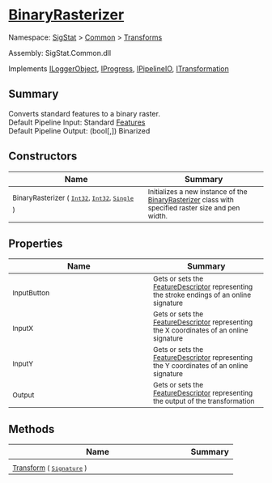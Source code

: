 # [BinaryRasterizer](./BinaryRasterizer.md)

Namespace: [SigStat]() > [Common](./../README.md) > [Transforms](./README.md)

Assembly: SigStat.Common.dll

Implements [ILoggerObject](./../ILoggerObject.md), [IProgress](./../Helpers/IProgress.md), [IPipelineIO](./../Pipeline/IPipelineIO.md), [ITransformation](./../ITransformation.md)

## Summary
Converts standard features to a binary raster.  <br>Default Pipeline Input: Standard [Features](https://github.com/hargitomi97/sigstat/blob/master/docs/md/SigStat/Common/Features.md)<br>Default Pipeline Output: (bool[,]) Binarized

## Constructors

| Name | Summary | 
| --- | --- | 
| <sub>BinaryRasterizer ( [`Int32`](https://docs.microsoft.com/en-us/dotnet/api/System.Int32), [`Int32`](https://docs.microsoft.com/en-us/dotnet/api/System.Int32), [`Single`](https://docs.microsoft.com/en-us/dotnet/api/System.Single) )</sub><em>&nbsp;&nbsp;&nbsp;&nbsp;&nbsp;&nbsp;&nbsp;&nbsp;&nbsp;&nbsp;&nbsp;&nbsp;&nbsp;&nbsp;&nbsp;&nbsp;&nbsp;&nbsp;&nbsp;&nbsp;&nbsp;&nbsp;&nbsp;&nbsp;&nbsp;&nbsp;&nbsp;&nbsp;&nbsp;&nbsp;&nbsp;&nbsp;&nbsp;&nbsp;&nbsp;&nbsp;&nbsp;&nbsp;&nbsp;&nbsp;&nbsp;&nbsp;&nbsp;&nbsp;</em>| <sub>Initializes a new instance of the [BinaryRasterizer](https://github.com/hargitomi97/sigstat/blob/master/docs/md/SigStat/Common/Transforms/BinaryRasterizer.md) class with specified raster size and pen width.</sub>| <br>


## Properties

| Name | Summary | 
| --- | --- | 
| <sub>InputButton</sub><em>&nbsp;&nbsp;&nbsp;&nbsp;&nbsp;&nbsp;&nbsp;&nbsp;&nbsp;&nbsp;&nbsp;&nbsp;&nbsp;&nbsp;&nbsp;&nbsp;&nbsp;&nbsp;&nbsp;&nbsp;&nbsp;&nbsp;&nbsp;&nbsp;&nbsp;&nbsp;&nbsp;&nbsp;&nbsp;&nbsp;&nbsp;&nbsp;&nbsp;&nbsp;&nbsp;&nbsp;&nbsp;&nbsp;&nbsp;&nbsp;&nbsp;&nbsp;&nbsp;&nbsp;</em>| <sub>Gets or sets the [FeatureDescriptor](https://github.com/hargitomi97/sigstat/blob/master/docs/md/SigStat/Common/FeatureDescriptor.md) representing the stroke endings of an online signature</sub>| <br>
| <sub>InputX</sub><em>&nbsp;&nbsp;&nbsp;&nbsp;&nbsp;&nbsp;&nbsp;&nbsp;&nbsp;&nbsp;&nbsp;&nbsp;&nbsp;&nbsp;&nbsp;&nbsp;&nbsp;&nbsp;&nbsp;&nbsp;&nbsp;&nbsp;&nbsp;&nbsp;&nbsp;&nbsp;&nbsp;&nbsp;&nbsp;&nbsp;&nbsp;&nbsp;&nbsp;&nbsp;&nbsp;&nbsp;&nbsp;&nbsp;&nbsp;&nbsp;&nbsp;&nbsp;&nbsp;&nbsp;</em>| <sub>Gets or sets the [FeatureDescriptor](https://github.com/hargitomi97/sigstat/blob/master/docs/md/SigStat/Common/FeatureDescriptor.md) representing the X coordinates of an online signature</sub>| <br>
| <sub>InputY</sub><em>&nbsp;&nbsp;&nbsp;&nbsp;&nbsp;&nbsp;&nbsp;&nbsp;&nbsp;&nbsp;&nbsp;&nbsp;&nbsp;&nbsp;&nbsp;&nbsp;&nbsp;&nbsp;&nbsp;&nbsp;&nbsp;&nbsp;&nbsp;&nbsp;&nbsp;&nbsp;&nbsp;&nbsp;&nbsp;&nbsp;&nbsp;&nbsp;&nbsp;&nbsp;&nbsp;&nbsp;&nbsp;&nbsp;&nbsp;&nbsp;&nbsp;&nbsp;&nbsp;&nbsp;</em>| <sub>Gets or sets the [FeatureDescriptor](https://github.com/hargitomi97/sigstat/blob/master/docs/md/SigStat/Common/FeatureDescriptor.md) representing the Y coordinates of an online signature</sub>| <br>
| <sub>Output</sub><em>&nbsp;&nbsp;&nbsp;&nbsp;&nbsp;&nbsp;&nbsp;&nbsp;&nbsp;&nbsp;&nbsp;&nbsp;&nbsp;&nbsp;&nbsp;&nbsp;&nbsp;&nbsp;&nbsp;&nbsp;&nbsp;&nbsp;&nbsp;&nbsp;&nbsp;&nbsp;&nbsp;&nbsp;&nbsp;&nbsp;&nbsp;&nbsp;&nbsp;&nbsp;&nbsp;&nbsp;&nbsp;&nbsp;&nbsp;&nbsp;&nbsp;&nbsp;&nbsp;&nbsp;</em>| <sub>Gets or sets the [FeatureDescriptor](https://github.com/hargitomi97/sigstat/blob/master/docs/md/SigStat/Common/FeatureDescriptor.md) representing the output of the transformation</sub>| <br>


## Methods

| Name | Summary | 
| --- | --- | 
| <sub>[Transform](./Methods/BinaryRasterizer-100663656.md) ( [`Signature`](./../Signature.md) )</sub><em>&nbsp;&nbsp;&nbsp;&nbsp;&nbsp;&nbsp;&nbsp;&nbsp;&nbsp;&nbsp;&nbsp;&nbsp;&nbsp;&nbsp;&nbsp;&nbsp;&nbsp;&nbsp;&nbsp;&nbsp;&nbsp;&nbsp;&nbsp;&nbsp;&nbsp;&nbsp;&nbsp;&nbsp;&nbsp;&nbsp;&nbsp;&nbsp;&nbsp;&nbsp;&nbsp;&nbsp;&nbsp;&nbsp;&nbsp;&nbsp;&nbsp;&nbsp;&nbsp;&nbsp;</em>| <sub></sub>| <br>


